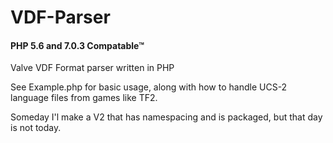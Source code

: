# VDF-Parser
#### PHP 5.6 and 7.0.3 Compatable™
Valve VDF Format parser written in PHP

See Example.php for basic usage, along with how to handle UCS-2 language files from games like TF2.

Someday I'l make a V2 that has namespacing and is packaged, but that day is not today.
